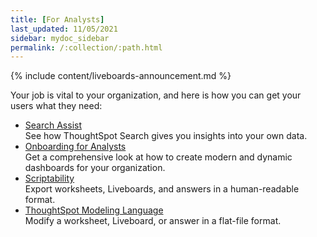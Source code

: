 ```yaml
---
title: [For Analysts]
last_updated: 11/05/2021
sidebar: mydoc_sidebar
permalink: /:collection/:path.html
---
```


{% include content/liveboards-announcement.md %}

Your job is vital to your organization, and here is how you can get your users what they need:

<ul>
<!--<li><a href="app-templates.html">SpotApps</a><br>Gain insight with SpotApps, ThoughtSpot's scriptable applications, which are out-of-the-box solution templates built for specific use cases and data sources.</li> add back in when spotapps are reintroduced-->
<li><a href="search-assist.html">Search Assist</a><br>See how ThoughtSpot Search gives you insights into your own data.</li>
<li><a href="analyst-onboarding.html">Onboarding for Analysts</a><br>Get a comprehensive look at how to create modern and dynamic dashboards for your organization.</li>
<li><a href="scriptability.html">Scriptability</a><br>Export worksheets, Liveboards, and answers in a human-readable format.</li>
<li><a href="tml.html">ThoughtSpot Modeling Language</a><br>Modify a worksheet, Liveboard, or answer in a flat-file format.</li>
</ul>
